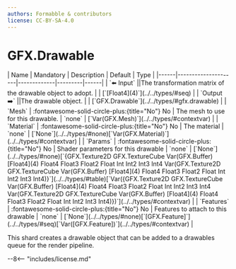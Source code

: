 ```yaml
---
authors: Formabble & contributors
license: CC-BY-SA-4.0
---
```



# GFX.Drawable

<div class="sh-parameters" markdown="1">
| Name | Mandatory | Description | Default | Type |
|------|---------------------|-------------|---------|------|
| `⬅️ Input` ||The transformation matrix of the drawable object to adopt. | | [`[Float4](4)`](../../types/#seq) |
| `Output ➡️` ||The drawable object. | | [`GFX.Drawable`](../../types/#gfx.drawable) |
| `Mesh` | :fontawesome-solid-circle-plus:{title="No"} No  | The mesh to use for this drawable. | `none` | [`Var(GFX.Mesh)`](../../types/#contextvar) |
| `Material` | :fontawesome-solid-circle-plus:{title="No"} No  | The material | `none` | [`None`](../../types/#none)[`Var(GFX.Material)`](../../types/#contextvar) |
| `Params` | :fontawesome-solid-circle-plus:{title="No"} No  | Shader parameters for this drawable | `none` | [`None`](../../types/#none)[`{GFX.Texture2D GFX.TextureCube Var(GFX.Buffer) [Float4](4) Float4 Float3 Float2 Float Int Int2 Int3 Int4 Var(GFX.Texture2D GFX.TextureCube Var(GFX.Buffer) [Float4](4) Float4 Float3 Float2 Float Int Int2 Int3 Int4)}`](../../types/#table)[`Var({GFX.Texture2D GFX.TextureCube Var(GFX.Buffer) [Float4](4) Float4 Float3 Float2 Float Int Int2 Int3 Int4 Var(GFX.Texture2D GFX.TextureCube Var(GFX.Buffer) [Float4](4) Float4 Float3 Float2 Float Int Int2 Int3 Int4)})`](../../types/#contextvar) |
| `Features` | :fontawesome-solid-circle-plus:{title="No"} No  | Features to attach to this drawable | `none` | [`None`](../../types/#none)[`[GFX.Feature]`](../../types/#seq)[`Var([GFX.Feature])`](../../types/#contextvar) |

</div>

This shard creates a drawable object that can be added to a drawables queue for the render pipeline.

--8<-- "includes/license.md"

